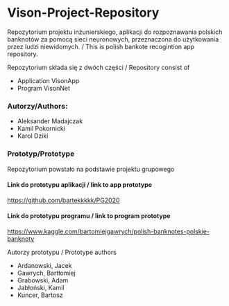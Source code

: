 # Vison-Project-Repository
Repozytorium projektu inżunierskiego, aplikacji do rozpoznawania polskich banknotów za pomocą sieci neuronowych,
przeznaczona do użytkowania przez ludzi niewidomych. / This is polish bankote recogintion app repository.



Repozytorium składa się z dwóch części / Repository consist of 
- Application VisonApp
- Program VisonNet

### Autorzy/Authors:
- Aleksander Madajczak
- Kamil Pokornicki
- Karol Dziki

### Prototyp/Prototype

Repozytorium powstało na podstawie projektu grupowego

#### Link do prototypu aplikacji / link to app prototype
https://github.com/bartekkkkk/PG2020

#### Link do prototypu programu / link to program prototype
https://www.kaggle.com/bartomiejgawrych/polish-banknotes-polskie-banknoty

Autorzy prototypu / Prototype authors

- Ardanowski, Jacek
- Gawrych, Bartłomiej
- Grabowski, Adam
- Jabłoński, Kamil
- Kuncer, Bartosz




